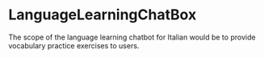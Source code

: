 # LanguageLearningChatBox
The scope of the language learning chatbot for Italian would be to provide vocabulary practice exercises to users. 
